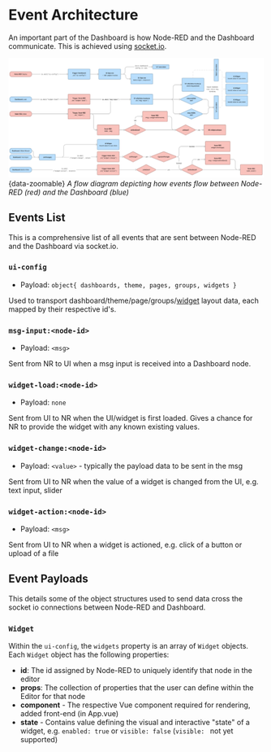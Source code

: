 # Event Architecture

An important part of the Dashboard is how Node-RED and the Dashboard communicate. This is achieved using [socket.io](https://socket.io/).

![A flow diagram depicting how events flow between Node-RED and the Dashboard](../../assets/images/events-architecture.png){data-zoomable}
*A flow diagram depicting how events flow between Node-RED (red) and the Dashboard (blue)*

## Events List

This is a comprehensive list of all events that are sent between Node-RED and the Dashboard via socket.io.

### `ui-config`
- Payload: `object{ dashboards, theme, pages, groups, widgets }`

Used to transport dashboard/theme/page/groups/[widget](#widget) layout data, each mapped by their respective id's.

### `msg-input:<node-id>`
- Payload: `<msg>`

Sent from NR to UI when a msg input is received into a Dashboard node.

### `widget-load:<node-id>`
- Payload: `none`

Sent from UI to NR when the UI/widget is first loaded. Gives a chance for NR to provide the widget with any known existing values.

### `widget-change:<node-id>`
- Payload: `<value>` - typically the payload data to be sent in the msg

Sent from UI to NR when the value of a widget is changed from the UI, e.g. text input, slider

### `widget-action:<node-id>`
- Payload: `<msg>`

Sent from UI to NR when a widget is actioned, e.g. click of a button or upload of a file

## Event Payloads

This details some of the object structures used to send data cross the socket io connections between Node-RED and Dashboard.

### `Widget`

Within the `ui-config`, the `widgets` property is an array of `Widget` objects. Each `Widget` object has the following properties:

- **id**: The id assigned by Node-RED to uniquely identify that node in the editor
- **props**: The collection of properties that the user can define within the Editor for that node
- **component** - The respective Vue component required for rendering, added front-end (in App.vue)
- **state** - Contains value defining the visual and interactive "state" of a widget, e.g. `enabled: true` or `visible: false` (`visible: ` not yet supported)
